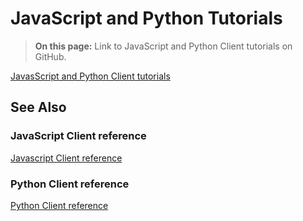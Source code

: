 # JavaScript and Python Tutorials

> **On this page:** Link to JavaScript and Python Client tutorials on GitHub.

[JavasScript and Python Client tutorials](https://github.com/terminusdb/terminusdb-tutorials)

## See Also

### JavaScript Client reference

[Javascript Client reference](https://terminusdb.com/docs/index/terminusx-db/reference-guides/javascript-client-reference/woqlclient)

### Python Client reference

[Python Client reference](../../../index/terminusx-db/reference-guides/client/)
